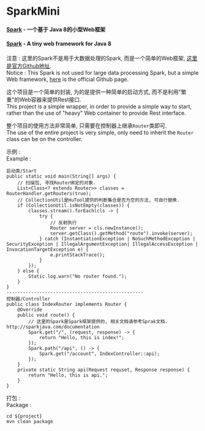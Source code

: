 # SparkMini

#### [Spark][1] - 一个基于 Java 8的小型Web框架
#### [Spark][1] - A tiny web framework for Java 8


注意 : 这里的Spark不是用于大数据处理的Spark, 而是一个简单的Web框架, [这里是官方Github地址][1].  
Notice : This Spark is not used for large data processing Spark, but a simple Web framework, [here][1] is the official Github page.  

这个项目是一个简单的封装, 为的是提供一种简单的启动方式, 而不是利用"繁重"的Web容器来提供Rest接口.  
This project is a simple wrapper, in order to provide a simple way to start, rather than the use of "heavy" Web container to provide Rest interface.  

整个项目的使用方法非常简单, 只需要在控制器上继承```Router```类即可.  
The use of the entire project is very simple, only need to inherit the ```Router``` class can be on the controller.

示例 :  
Example :  
```
启动类/Start
public static void main(String[] args) {
	// 扫描包, 寻找Router绑定的对象.
	List<Class<? extends Router>> classes = RouterHandler.getRouters(true);
	// CollectionUtil是HuTool提供的判断集合是否为空的方法, 可自行替换.
	if (CollectionUtil.isNotEmpty(classes)) {
		classes.stream().forEach(cls -> {
			try {
				// 反射执行
				Router server = cls.newInstance();
				server.getClass().getMethod("route").invoke(server);
			} catch (InstantiationException | NoSuchMethodException | SecurityException | IllegalArgumentException| IllegalAccessException | InvocationTargetException e) {
				e.printStackTrace();
			}
		});
	} else {
		Static.log.warn("No router found.");
	}
}
--------------------------------------------------
控制器/Controller
public class IndexRouter implements Router {
   	@Override
   	public void route() {
		// 这里的Spark是Spark框架提供的, 相关文档请参考Sprak文档. http://sparkjava.com/documentation
		Spark.get("/", (request, response) -> {
   			return "Hello, this is index!";
   		});
   		Spark.path("/api", () -> {
   			Spark.get("/account", IndexController::api);
   		});
   	}
   	private static String api(Request requset, Response response) {
   		return "Hello, this is api.";
   	}
}
```
打包 :  
Package :  
```
cd ${project}
mvn clean package
```

[1]: https://github.com/perwendel/spark